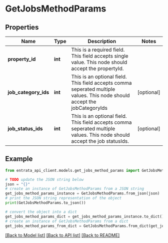 # GetJobsMethodParams


## Properties

Name | Type | Description | Notes
------------ | ------------- | ------------- | -------------
**property_id** | **int** | This is a required field. This field accepts single value. This node should accept the propertyId. | 
**job_category_ids** | **int** | This is an optional field. This field accepts comma seperated multiple values. This node should accept the jobCategoryIds | [optional] 
**job_status_ids** | **int** | This is an optional field. This field accepts comma seperated multiple values. This node should accept the job statusIds. | [optional] 

## Example

```python
from entrata_api_client.models.get_jobs_method_params import GetJobsMethodParams

# TODO update the JSON string below
json = "{}"
# create an instance of GetJobsMethodParams from a JSON string
get_jobs_method_params_instance = GetJobsMethodParams.from_json(json)
# print the JSON string representation of the object
print(GetJobsMethodParams.to_json())

# convert the object into a dict
get_jobs_method_params_dict = get_jobs_method_params_instance.to_dict()
# create an instance of GetJobsMethodParams from a dict
get_jobs_method_params_from_dict = GetJobsMethodParams.from_dict(get_jobs_method_params_dict)
```
[[Back to Model list]](../README.md#documentation-for-models) [[Back to API list]](../README.md#documentation-for-api-endpoints) [[Back to README]](../README.md)


